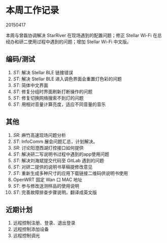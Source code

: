 # 本周工作记录

20150417

本周与曾磊协调解决 StarRiver 在现场遇到的配置问题；修正 Stellar Wi-Fi 在总经办和研二使用过程中遇到的问题；增加 Stellar Wi-Fi 中文版。

## 编码/测试

1. *ST*: 解决 Stellar BLE 链接错误
2. *ST*: 解决 Stellar BLE 进入调色界面会重置灯色彩的问题
3. *ST*: 简体中文界面
4. *ST*: 修复分组时界面刷新打断操作的问题
5. *ST*: 修复切换网络搜索不到灯的问题
6. *ST*: 用相对音量计算亮度，适应不同音量的音乐

## 其他

1. *SR*: 麻竹高速现场问题分析
2. *ST*: InfoComm 展会问题汇总，计划解决。
3. *SR*: 讨论阳澄西湖灯控接口如何提供
4. *ST*: 解决研二写说明书过程中遇到的app使用问题
5. *ST*: 解决刘海斌提交代码至 GitLab 遇到的问题
6. *ST*: 对研二提供的说明书草稿提修改意见
7. *ST*: 重新生成多种尺寸的应用下载链接二维码供说明书使用
8. OpenWRT 固定 Wan 口 MAC 地址
9. *ST*: 参与修改送测样品的使用说明
10. *ST*: 完善故障排查步骤说明，翻译成英文版

## 近期计划

1. 远程控制注册、登录、退出登录
2. 远程控制添加设备
3. 远程控制调光
